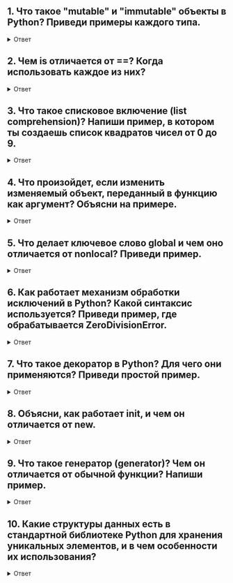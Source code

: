 ## 1. Что такое "mutable" и "immutable" объекты в Python? Приведи примеры каждого типа.

<details>
  <summary>Ответ</summary>

  ```
  mutable/immutable обозначает изменяемость или неизменяемость обьекта соответственно.
  Данное свойство обьекта указывает, подлежит ли он модификации после инициализации, во время 
  выполнения программы.
  Например, обьекты типа list, dict, set поддерживает операции добавления/удаления элементов, 
  соответственно, является mutable.
  В то же время, обьекты типа tuple или frozenset инициализируются один раз и не могут быть изменены.
  immutable обьекты можно использовать в качестве ключей, в словарях или множествах, так как они 
  хэшируются.
  ```
</details>

## 2. Чем is отличается от ==? Когда использовать каждое из них?

<details>
  <summary>Ответ</summary>

  ```
  is проверяет, являются ли обе переменных одним обьектом в памяти, а == проверяет, равны ли 
  значения обьектов.
  is используется в том случае, когда нужно проверить, являются ли две переменных одним и тем же 
  обьектом, а == когда нужно проверить содержимое переменных.

  Пример:
  a = [1, 2, 3]
  b = [1, 2, 3]
  print(a is b) # False
  print(a == b) # True
  ```
</details>

## 3. Что такое списковое включение (list comprehension)? Напиши пример, в котором ты создаешь список квадратов чисел от 0 до 9.

<details>
  <summary>Ответ</summary>

  ```
  list comprehension - специальная синтаксическая конструкция, которая позволяет заполнить список 
  при помощи цикла for.

  Пример:
  squares = [i**2 for i in range(10)]
  print(squares) # [0, 1, 4, 9, 16, 25, 36, 49, 64, 81]
  ```
</details>

## 4. Что произойдет, если изменить изменяемый объект, переданный в функцию как аргумент? Объясни на примере.

<details>
  <summary>Ответ</summary>

  ```
  Если передать изменяемый обьект в функцию, то изменения, сделанные внутри функции, сохранятся за 
  ее пределами.

  Пример:
  def change_list(lst):
    lst.append(4)

  lst = [1, 2, 3]
  change_list(lst)
  print(lst) # [1, 2, 3, 4]
  ```
</details>

## 5. Что делает ключевое слово global и чем оно отличается от nonlocal? Приведи пример.

<details>
  <summary>Ответ</summary>

  ```
  Ключевое слово global, позволяет изменять переменную на уровне функции, так, будто она определена 
  на уровне модуля.
  Если переменной не существует на уровне модуля -- ключевое слово global ее создаст.

  Пример:
  def change_global():
    global x
    x = 10

  change_global()
  print(x) # 10

  Ключевое слово nonlocal позволяет получить доступ к переменной из родительской функции во 
  вложенной функции.
  Для того, чтобы использовать nonlocal во вложенной функции -- переменная обязательно должна быть 
  определена в родительской функции.

  Пример:
  def outer():
    x = 10
    def inner():
      nonlocal x
      x = 20
      print(x)
    inner()
  outer() # 20
  ```
</details>

## 6. Как работает механизм обработки исключений в Python? Какой синтаксис используется? Приведи пример, где обрабатывается ZeroDivisionError.

<details>
  <summary>Ответ</summary>

  ```
  Для обработки исключеий в python используется конструкция try-except.
  Код, описанный в блоке try: будет выполнен в первую очередь.
  Если при выполнении кода в блоке try выпадет исключение -- будет выполнен код, в блоке except.
  В блоке except можно указывать конкретные исключения. 
  Если их не указывать -- будет поймано любое выпавшее исключение.
  Лучшей практикой является указание конкретных исключений, так как except без определения 
  исключения может замедлять выполнение программы, при возникновении исключений.
  Блоков except может быть несколько, в каждом из них можно описать код для обработки конкретного 
  исключения.
  Кроме того, можно описать блок finnaly: 
  Код в этом блоке будет выполнен в последнюю очередь, независимо от того, выпало исключение или нет.
  Также для исключений допустимо использовать else:
  Код внутри блока else будет выполнен, если исключений не было.

  Пример:
  try:
    x = 1 / 0
  except ZeroDivisionError:
    print("На 0 делить нельзя!")
  ```
</details>

## 7. Что такое декоратор в Python? Для чего они применяются? Приведи простой пример.

<details>
  <summary>Ответ</summary>

  ```
  Декоратор является оберткой для функции, позволяющей расширить ее функционал без внесения 
  изменений в код функции.
  Декоратор достаточно определить один раз, после чего его можно использовать над каждой функцией, 
  поведение которой необходимо изменить

  Пример:
  def upper(func):
    def wrapper():
        orig = func()
        ret = orig.upper()
        return ret
    return wrapper

@upper
def print_hello():
  return "Hello World"

  Получается конструкция, аналогичная
  print_hello = upper(print_hello)
  ```
</details>

## 8. Объясни, как работает __init__, и чем он отличается от __new__.

<details>
  <summary>Ответ</summary>

  ```
  Метод __init__ используется для инициализации атрибутов нового экземпляра класса, а __new__ 
  используется для создания экземпляра класса.
  Метод __new__ нужен, в основном, при наследовании от immutable типов, так как immutable обьекты не 
  могут быть изменены после создания. Следовательно, использование __init__ при наследовании от 
  immutable типа бессмысленно, его нельзя изменить после создания.
  ```
</details>

## 9. Что такое генератор (generator)? Чем он отличается от обычной функции? Напиши пример.

<details>
  <summary>Ответ</summary>

  ```
  Генератор -- функция, которая возвращает последовательные значения при помощи ключевого слова 
  yeild.
  Главной особенностью генераторов является то, что они могут вставать на паузу и не держать в 
  памяти полный список значений, в отличии от итерируемых обьектов.
  Например, генератор

  def gen():
    for i in range(10):
      yield i
  будет занимать памяти меньше, чем

  def gen():
    for i in range(10):
      return i
  ```
</details>

## 10. Какие структуры данных есть в стандартной библиотеке Python для хранения уникальных элементов, и в чем особенности их использования?

<details>
  <summary>Ответ</summary>

  ```
  Для хранения уникальных элементов используется set или frozenset.
  Поиск по таким элементам происходит очень быстро, за счет того, что каждый элемент хэшируемый.
  В отличии от списков, set убирает дубликаты, но не сохраняет порядок добавления (в версии до 3.6, начиная с версии 3.7 порядок сохраняется, но это не гарантируется спецификацией)
  ```
</details>